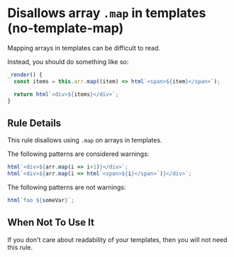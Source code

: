 # Disallows array `.map` in templates (no-template-map)

Mapping arrays in templates can be difficult to read.

Instead, you should do something like so:

```ts
_render() {
  const items = this.arr.map((item) => html`<span>${item}</span>`);

  return html`<div>${items}</div>`;
}
```

## Rule Details

This rule disallows using `.map` on arrays in templates.

The following patterns are considered warnings:

```ts
html`<div>${arr.map(i => i+1)}</div>`;
html`<div>${arr.map(i => html`<span>${i}</span>`)}</div>`;
```

The following patterns are not warnings:

```ts
html`foo ${someVar}`;
```

## When Not To Use It

If you don't care about readability of your templates, then you will not need this rule.
